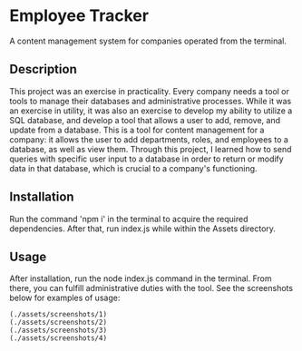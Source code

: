 # Employee Tracker

A content management system for companies operated from the terminal.

## Description

This project was an exercise in practicality. Every company needs a tool or tools to manage their databases and administrative processes. While it was an exercise in utility, it was also an exercise to develop my ability to utilize a SQL database, and develop a tool
that allows a user to add, remove, and update from a database. This is a tool for content management for a company: it allows the user to add departments, roles, and employees to a database, as well as view them. Through this project, I learned how to send queries with specific user input to a database in order to return or modify data in that database, which is crucial to a company's functioning.

## Installation

Run the command 'npm i' in the terminal to acquire the required dependencies. After that, run index.js while within the Assets directory.

## Usage

After installation, run the node index.js command in the terminal. From there, you can fulfill administrative duties with the tool.
See the screenshots below for examples of usage:

    (./assets/screenshots/1)
    (./assets/screenshots/2)
    (./assets/screenshots/3)
    (./assets/screenshots/4)

